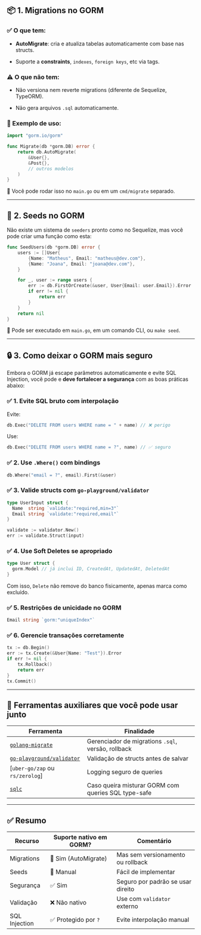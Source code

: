 ## 📦 1. Migrations no GORM

### ✅ O que tem:

-   **AutoMigrate**: cria e atualiza tabelas automaticamente com base nas structs.
    
-   Suporte a **constraints**, `indexes`, `foreign keys`, etc via tags.
    

### ⚠️ O que não tem:

-   Não versiona nem reverte migrations (diferente de Sequelize, TypeORM).
    
-   Não gera arquivos `.sql` automaticamente.
    

### 🔧 Exemplo de uso:

```go
import "gorm.io/gorm"

func Migrate(db *gorm.DB) error {
	return db.AutoMigrate(
		&User{},
		&Post{},
		// outros modelos
	)
}
```

📌 Você pode rodar isso no `main.go` ou em um `cmd/migrate` separado.

---

## 🌱 2. Seeds no GORM

Não existe um sistema de `seeders` pronto como no Sequelize, mas você pode criar uma função como esta:

```go
func SeedUsers(db *gorm.DB) error {
	users := []User{
		{Name: "Matheus", Email: "matheus@dev.com"},
		{Name: "Joana", Email: "joana@dev.com"},
	}

	for _, user := range users {
		err := db.FirstOrCreate(&user, User{Email: user.Email}).Error
		if err != nil {
			return err
		}
	}
	return nil
}
```

🔁 Pode ser executado em `main.go`, em um comando CLI, ou `make seed`.

---

## 🔒 3. Como deixar o GORM mais seguro

Embora o GORM já escape parâmetros automaticamente e evite SQL Injection, você pode e **deve fortalecer a segurança** com as boas práticas abaixo:

### ✅ 1. **Evite SQL bruto com interpolação**

Evite:

```go
db.Exec("DELETE FROM users WHERE name = " + name) // ❌ perigo
```

Use:

```go
db.Exec("DELETE FROM users WHERE name = ?", name) // ✅ seguro
```

### ✅ 2. **Use `.Where()` com bindings**

```go
db.Where("email = ?", email).First(&user)
```

### ✅ 3. **Valide structs com `go-playground/validator`**

```go
type UserInput struct {
  Name  string `validate:"required,min=3"`
  Email string `validate:"required,email"`
}

validate := validator.New()
err := validate.Struct(input)
```

### ✅ 4. **Use Soft Deletes se apropriado**

```go
type User struct {
  gorm.Model // já inclui ID, CreatedAt, UpdatedAt, DeletedAt
}
```

Com isso, `Delete` não remove do banco fisicamente, apenas marca como excluído.

### ✅ 5. **Restrições de unicidade no GORM**

```go
Email string `gorm:"uniqueIndex"`
```

### ✅ 6. **Gerencie transações corretamente**

```go
tx := db.Begin()
err := tx.Create(&User{Name: "Test"}).Error
if err != nil {
	tx.Rollback()
	return err
}
tx.Commit()
```

---

## 🎯 Ferramentas auxiliares que você pode usar junto

| Ferramenta | Finalidade |
| --- | --- |
| [`golang-migrate`](https://github.com/golang-migrate/migrate) | Gerenciador de migrations `.sql`, versão, rollback |
| [`go-playground/validator`](https://github.com/go-playground/validator) | Validação de structs antes de salvar |
| \[`uber-go/zap` ou `rs/zerolog`\] | Logging seguro de queries |
| [`sqlc`](https://sqlc.dev) | Caso queira misturar GORM com queries SQL type-safe |

---

## ✅ Resumo

| Recurso | Suporte nativo em GORM? | Comentário |
| --- | --- | --- |
| Migrations | 🔶 Sim (AutoMigrate) | Mas sem versionamento ou rollback |
| Seeds | 🔸 Manual | Fácil de implementar |
| Segurança | ✅ Sim | Seguro por padrão se usar direito |
| Validação | ❌ Não nativo | Use com `validator` externo |
| SQL Injection | ✅ Protegido por `?` | Evite interpolação manual |
